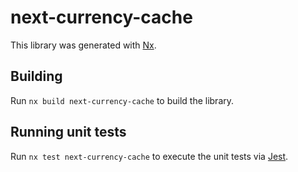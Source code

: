 # next-currency-cache

This library was generated with [Nx](https://nx.dev).

## Building

Run `nx build next-currency-cache` to build the library.

## Running unit tests

Run `nx test next-currency-cache` to execute the unit tests via [Jest](https://jestjs.io).
